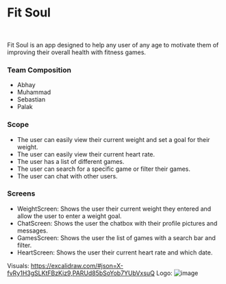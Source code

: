 # Fit Soul
<br>
<p>Fit Soul is an app designed to help any user of any age to motivate them of improving their overall health with fitness games.</p>

### Team Composition
<ul>
  <li>Abhay</li>
  <li>Muhammad</li>
  <li>Sebastian</li>
  <li>Palak</li>
</ul>

### Scope
<ul>
  <li>The user can easily view their current weight and set a goal for their weight.</li>
  <li>The user can easily view their current heart rate.</li>
  <li>The user has a list of different games.</li>
  <li>The user can search for a specific game or filter their games.</li>
  <li>The user can chat with other users.</li>
</ul>

### Screens
<ul>
  <li>WeightScreen: Shows the user their current weight they entered and allow the user to enter a weight goal.</li>
  <li>ChatScreen: Shows the user the chatbox with their profile pictures and messages.</li>
  <li>GamesScreen: Shows the user the list of games with a search bar and filter.</li>
  <li>HeartScreen: Shows the user their current heart rate and which date.</li>
</ul

Visuals: https://excalidraw.com/#json=X-fvRy1H3gSLKtFBzKiz9,PARUd85bSoYob7YUbVxsuQ
Logo:
![image](https://github.com/user-attachments/assets/40b2fa0d-f914-4509-986b-aeff4da3d19c)
